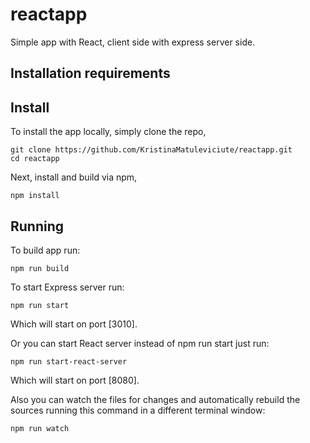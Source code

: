 # reactapp
Simple app with React, client side with express server side.

## Installation requirements

## Install

To install the app locally, simply clone the repo,

```
git clone https://github.com/KristinaMatuleviciute/reactapp.git
cd reactapp
```

Next, install and build via npm,

```
npm install
```

## Running

To build app run:

```
npm run build
```

To start Express server run:

```
npm run start
```

Which will start on port [3010].

Or you can start React server instead of npm run start just run:

```
npm run start-react-server
```

Which will start on port [8080].

Also you can watch the files for changes and automatically rebuild the sources running this command in a different terminal window:

```
npm run watch
```
